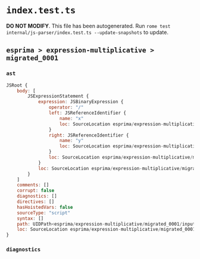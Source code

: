 # `index.test.ts`

**DO NOT MODIFY**. This file has been autogenerated. Run `rome test internal/js-parser/index.test.ts --update-snapshots` to update.

## `esprima > expression-multiplicative > migrated_0001`

### `ast`

```javascript
JSRoot {
	body: [
		JSExpressionStatement {
			expression: JSBinaryExpression {
				operator: "/"
				left: JSReferenceIdentifier {
					name: "x"
					loc: SourceLocation esprima/expression-multiplicative/migrated_0001/input.js 1:0-1:1 (x)
				}
				right: JSReferenceIdentifier {
					name: "y"
					loc: SourceLocation esprima/expression-multiplicative/migrated_0001/input.js 1:4-1:5 (y)
				}
				loc: SourceLocation esprima/expression-multiplicative/migrated_0001/input.js 1:0-1:5
			}
			loc: SourceLocation esprima/expression-multiplicative/migrated_0001/input.js 1:0-1:5
		}
	]
	comments: []
	corrupt: false
	diagnostics: []
	directives: []
	hasHoistedVars: false
	sourceType: "script"
	syntax: []
	path: UIDPath<esprima/expression-multiplicative/migrated_0001/input.js>
	loc: SourceLocation esprima/expression-multiplicative/migrated_0001/input.js 1:0-2:0
}
```

### `diagnostics`

```

```
